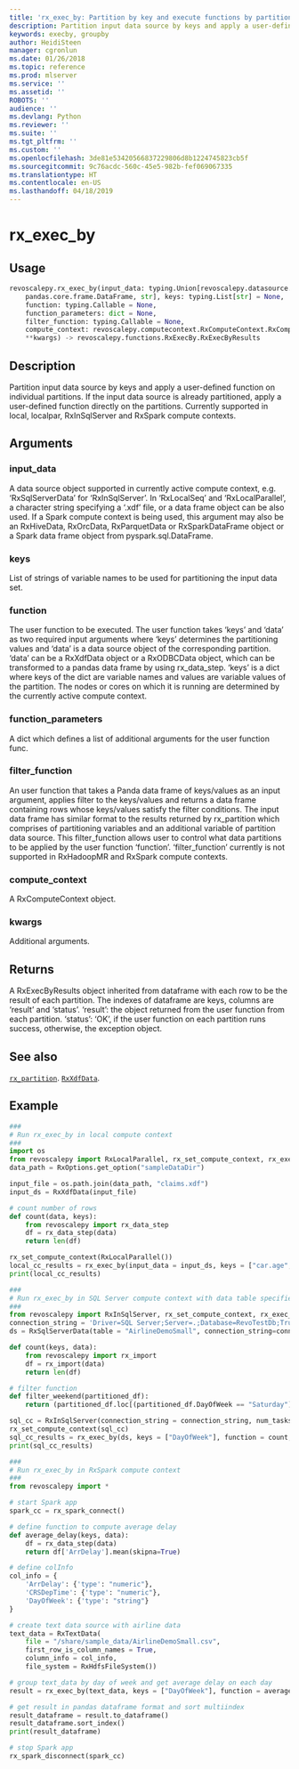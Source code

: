 ```yaml
---
title: 'rx_exec_by: Partition by key and execute functions by partition (revoscalepy)'
description: Partition input data source by keys and apply a user-defined function on individual partitions. If the input data source is already partitioned, apply a user-defined function directly on the partitions. Currently supported in local, localpar, RxInSqlServer and RxSpark compute contexts.
keywords: execby, groupby
author: HeidiSteen
manager: cgronlun
ms.date: 01/26/2018
ms.topic: reference
ms.prod: mlserver
ms.service: ''
ms.assetid: ''
ROBOTS: ''
audience: ''
ms.devlang: Python
ms.reviewer: ''
ms.suite: ''
ms.tgt_pltfrm: ''
ms.custom: ''
ms.openlocfilehash: 3de81e53420566837229806d8b1224745823cb5f
ms.sourcegitcommit: 9c76acdc-560c-45e5-982b-fef069067335
ms.translationtype: HT
ms.contentlocale: en-US
ms.lasthandoff: 04/18/2019
---
```

# <a name="rxexecby"></a>rx_exec_by


 


## <a name="usage"></a>Usage



```python
revoscalepy.rx_exec_by(input_data: typing.Union[revoscalepy.datasource.RxDataSource.RxDataSource,
    pandas.core.frame.DataFrame, str], keys: typing.List[str] = None,
    function: typing.Callable = None,
    function_parameters: dict = None,
    filter_function: typing.Callable = None,
    compute_context: revoscalepy.computecontext.RxComputeContext.RxComputeContext = None,
    **kwargs) -> revoscalepy.functions.RxExecBy.RxExecByResults
```





## <a name="description"></a>Description

Partition input data source by keys and apply a user-defined function on individual partitions. If the input data source is already partitioned, apply a user-defined function directly on the partitions. Currently supported in local, localpar, RxInSqlServer and RxSpark compute contexts.


## <a name="arguments"></a>Arguments


### <a name="inputdata"></a>input_data

A data source object supported in currently active compute context, e.g. ‘RxSqlServerData’ for ‘RxInSqlServer’. In ‘RxLocalSeq’ and ‘RxLocalParallel’, a character string specifying a ‘.xdf’ file, or a data frame object can be also used.
If a Spark compute context is being used, this argument may also be an RxHiveData, RxOrcData, RxParquetData or RxSparkDataFrame object or a Spark data frame object from pyspark.sql.DataFrame.


### <a name="keys"></a>keys

List of strings of variable names to be used for partitioning the input data set.


### <a name="function"></a>function

The user function to be executed. The user function takes ‘keys’ and ‘data’ as two required input arguments where ‘keys’ determines the partitioning values and ‘data’ is a data source object of the corresponding partition.
‘data’ can be a RxXdfData object or a RxODBCData object, which can be transformed to a pandas data frame by using rx_data_step. ‘keys’ is a dict where keys of the dict are variable names and values are variable values of the partition.
The nodes or cores on which it is running are determined by the currently active compute context.


### <a name="functionparameters"></a>function_parameters

A dict which defines a list of additional arguments for the user function func.


### <a name="filterfunction"></a>filter_function

An user function that takes a Panda data frame of keys/values as an input argument, applies filter to the keys/values and returns a data frame containing rows whose keys/values satisfy the filter conditions. The input data frame has similar format to the results returned by rx_partition which comprises of partitioning variables and an additional variable of partition data source. This filter_function allows user to control what data partitions to be applied by the user function ‘function’.
‘filter_function’ currently is not supported in RxHadoopMR and RxSpark compute contexts.


### <a name="computecontext"></a>compute_context

A RxComputeContext object.


### <a name="kwargs"></a>kwargs

Additional arguments.


## <a name="returns"></a>Returns

A RxExecByResults object inherited from dataframe with each row to be the result of each partition.
The indexes of dataframe are keys, columns are ‘result’ and ‘status’.
‘result’: the object returned from the user function from each partition.
‘status’: ‘OK’, if the user function on each partition runs success, otherwise, the exception object.


## <a name="see-also"></a>See also

[`rx_partition`](rx-partition.md).
[`RxXdfData`](RxXdfData.md).


## <a name="example"></a>Example



```python
###
# Run rx_exec_by in local compute context
###
import os
from revoscalepy import RxLocalParallel, rx_set_compute_context, rx_exec_by, RxOptions, RxXdfData
data_path = RxOptions.get_option("sampleDataDir")

input_file = os.path.join(data_path, "claims.xdf")
input_ds = RxXdfData(input_file)

# count number of rows
def count(data, keys):
    from revoscalepy import rx_data_step
    df = rx_data_step(data)
    return len(df)

rx_set_compute_context(RxLocalParallel())
local_cc_results = rx_exec_by(input_data = input_ds, keys = ["car.age", "type"], function = count)
print(local_cc_results)

###
# Run rx_exec_by in SQL Server compute context with data table specified
###
from revoscalepy import RxInSqlServer, rx_set_compute_context, rx_exec_by, RxOptions, RxSqlServerData
connection_string = 'Driver=SQL Server;Server=.;Database=RevoTestDb;Trusted_Connection=True;'
ds = RxSqlServerData(table = "AirlineDemoSmall", connection_string=connection_string)

def count(keys, data):
    from revoscalepy import rx_import
    df = rx_import(data)
    return len(df)

# filter function
def filter_weekend(partitioned_df):
    return (partitioned_df.loc[(partitioned_df.DayOfWeek == "Saturday") | (partitioned_df.DayOfWeek == "Sunday")])

sql_cc = RxInSqlServer(connection_string = connection_string, num_tasks = 4)
rx_set_compute_context(sql_cc)
sql_cc_results = rx_exec_by(ds, keys = ["DayOfWeek"], function = count, filter_function = filter_weekend)
print(sql_cc_results)

###
# Run rx_exec_by in RxSpark compute context
###
from revoscalepy import *

# start Spark app
spark_cc = rx_spark_connect()

# define function to compute average delay
def average_delay(keys, data):
    df = rx_data_step(data)
    return df['ArrDelay'].mean(skipna=True)

# define colInfo
col_info = {
    'ArrDelay': {'type': "numeric"},
    'CRSDepTime': {'type': "numeric"},
    'DayOfWeek': {'type': "string"}
}

# create text data source with airline data
text_data = RxTextData(
    file = "/share/sample_data/AirlineDemoSmall.csv",
    first_row_is_column_names = True,
    column_info = col_info,
    file_system = RxHdfsFileSystem())

# group text_data by day of week and get average delay on each day
result = rx_exec_by(text_data, keys = ["DayOfWeek"], function = average_delay)

# get result in pandas dataframe format and sort multiindex
result_dataframe = result.to_dataframe()
result_dataframe.sort_index()
print(result_dataframe)

# stop Spark app
rx_spark_disconnect(spark_cc)
```

